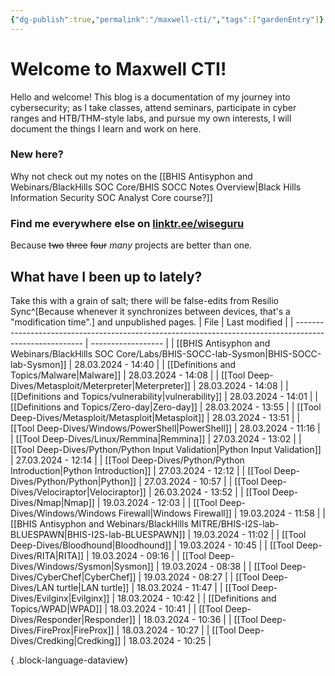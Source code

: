 ```yaml
---
{"dg-publish":true,"permalink":"/maxwell-cti/","tags":["gardenEntry"]}
---
```


# Welcome to Maxwell CTI!

Hello and welcome! This blog is a documentation of my journey into cybersecurity; as I take classes, attend seminars, participate in cyber ranges and HTB/THM-style labs, and pursue my own interests, I will document the things I learn and work on here.

### New here?
Why not check out my notes on the [[BHIS Antisyphon and Webinars/BlackHills SOC Core/BHIS SOCC Notes Overview\|Black Hills Information Security SOC Analyst Core course?]]


### Find me everywhere else on [linktr.ee/wiseguru](https://linktr.ee/wiseguru)
Because ~~two~~ ~~three~~ ~~four~~ *many* projects are better than one.


## What have I been up to lately?
Take this with a grain of salt; there will be false-edits from Resilio Sync^[Because whenever it synchronizes between devices, that's a "modification time".] and unpublished pages.
| File                                                                                                    | Last modified      |
| ------------------------------------------------------------------------------------------------------- | ------------------ |
| [[BHIS Antisyphon and Webinars/BlackHills SOC Core/Labs/BHIS-SOCC-lab-Sysmon\|BHIS-SOCC-lab-Sysmon]] | 28.03.2024 - 14:40 |
| [[Definitions and Topics/Malware\|Malware]]                                                          | 28.03.2024 - 14:08 |
| [[Tool Deep-Dives/Metasploit/Meterpreter\|Meterpreter]]                                              | 28.03.2024 - 14:08 |
| [[Definitions and Topics/vulnerability\|vulnerability]]                                              | 28.03.2024 - 14:01 |
| [[Definitions and Topics/Zero-day\|Zero-day]]                                                        | 28.03.2024 - 13:55 |
| [[Tool Deep-Dives/Metasploit/Metasploit\|Metasploit]]                                                | 28.03.2024 - 13:51 |
| [[Tool Deep-Dives/Windows/PowerShell\|PowerShell]]                                                   | 28.03.2024 - 11:16 |
| [[Tool Deep-Dives/Linux/Remmina\|Remmina]]                                                           | 27.03.2024 - 13:02 |
| [[Tool Deep-Dives/Python/Python Input Validation\|Python Input Validation]]                          | 27.03.2024 - 12:14 |
| [[Tool Deep-Dives/Python/Python Introduction\|Python Introduction]]                                  | 27.03.2024 - 12:12 |
| [[Tool Deep-Dives/Python/Python\|Python]]                                                            | 27.03.2024 - 10:57 |
| [[Tool Deep-Dives/Velociraptor\|Velociraptor]]                                                       | 26.03.2024 - 13:52 |
| [[Tool Deep-Dives/Nmap\|Nmap]]                                                                       | 19.03.2024 - 12:03 |
| [[Tool Deep-Dives/Windows/Windows Firewall\|Windows Firewall]]                                       | 19.03.2024 - 11:58 |
| [[BHIS Antisyphon and Webinars/BlackHills MITRE/BHIS-I2S-lab-BLUESPAWN\|BHIS-I2S-lab-BLUESPAWN]]     | 19.03.2024 - 11:02 |
| [[Tool Deep-Dives/Bloodhound\|Bloodhound]]                                                           | 19.03.2024 - 10:45 |
| [[Tool Deep-Dives/RITA\|RITA]]                                                                       | 19.03.2024 - 09:16 |
| [[Tool Deep-Dives/Windows/Sysmon\|Sysmon]]                                                           | 19.03.2024 - 08:38 |
| [[Tool Deep-Dives/CyberChef\|CyberChef]]                                                             | 19.03.2024 - 08:27 |
| [[Tool Deep-Dives/LAN turtle\|LAN turtle]]                                                           | 18.03.2024 - 11:47 |
| [[Tool Deep-Dives/Evilginx\|Evilginx]]                                                               | 18.03.2024 - 10:42 |
| [[Definitions and Topics/WPAD\|WPAD]]                                                                | 18.03.2024 - 10:41 |
| [[Tool Deep-Dives/Responder\|Responder]]                                                             | 18.03.2024 - 10:36 |
| [[Tool Deep-Dives/FireProx\|FireProx]]                                                               | 18.03.2024 - 10:27 |
| [[Tool Deep-Dives/Credking\|Credking]]                                                               | 18.03.2024 - 10:25 |

{ .block-language-dataview}